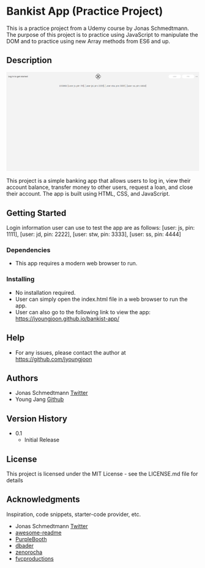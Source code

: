 # Bankist App (Practice Project)

This is a practice project from a Udemy course by Jonas Schmedtmann. The purpose of this project is to practice using JavaScript to manipulate the DOM and to practice using new Array methods from ES6 and up.

## Description

![Screenshot](./assets/images/screenshot-web.png)

This project is a simple banking app that allows users to log in, view their account balance, transfer money to other users, request a loan, and close their account. The app is built using HTML, CSS, and JavaScript. 

## Getting Started

Login information user can use to test the app are as follows:
[user: js, pin: 1111], [user: jd, pin: 2222], [user: stw, pin: 3333], [user: ss, pin: 4444]

### Dependencies

* This app requires a modern web browser to run.

### Installing

* No installation required.
* User can simply open the index.html file in a web browser to run the app.
* User can also go to the following link to view the app: https://jyoungjoon.github.io/bankist-app/

## Help

* For any issues, please contact the author at https://github.com/jyoungjoon
## Authors

* Jonas Schmedtmann [Twitter](https://twitter.com/jonasschmedtman?lang=en)
* Young Jang [Github](https://github.com/jyoungjoon)
## Version History

* 0.1
    * Initial Release

## License

This project is licensed under the MIT License - see the LICENSE.md file for details

## Acknowledgments

Inspiration, code snippets, starter-code provider, etc.
* Jonas Schmedtmann [Twitter](https://twitter.com/jonasschmedtman?lang=en)
* [awesome-readme](https://github.com/matiassingers/awesome-readme)
* [PurpleBooth](https://gist.github.com/PurpleBooth/109311bb0361f32d87a2)
* [dbader](https://github.com/dbader/readme-template)
* [zenorocha](https://gist.github.com/zenorocha/4526327)
* [fvcproductions](https://gist.github.com/fvcproductions/1bfc2d4aecb01a834b46)
